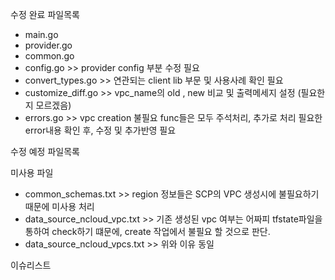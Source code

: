 수정 완료 파일목록
 - main.go
 - provider.go
 - common.go
 - config.go >> provider config 부분 수정 필요
 - convert_types.go >> 연관되는 client lib 부문 및 사용사례 확인 필요
 - customize_diff.go >> vpc_name의 old , new 비교 및 출력메세지 설정 (필요한지 모르겠음)
 - errors.go >> vpc creation 불필요 func들은 모두 주석처리, 추가로 처리 필요한 error내용 확인 후, 수정 및 추가반영 필요

수정 예정 파일목록



미사용 파일 
  - common_schemas.txt >> region 정보들은 SCP의 VPC 생성시에 불필요하기 때문에 미사용 처리
  - data_source_ncloud_vpc.txt >> 기존 생성된 vpc 여부는 어짜피 tfstate파일을 통하여 check하기 떄문에, create 작업에서 불필요 할 것으로 판단.
  - data_source_ncloud_vpcs.txt >> 위와 이유 동일

이슈리스트 
